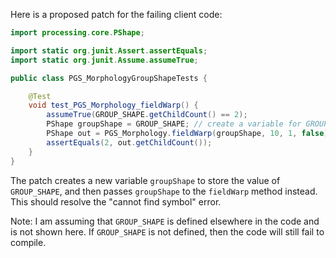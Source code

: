 Here is a proposed patch for the failing client code:

```java
import processing.core.PShape;

import static org.junit.Assert.assertEquals;
import static org.junit.Assume.assumeTrue;

public class PGS_MorphologyGroupShapeTests {

    @Test
    void test_PGS_Morphology_fieldWarp() {
        assumeTrue(GROUP_SHAPE.getChildCount() == 2);
        PShape groupShape = GROUP_SHAPE; // create a variable for GROUP_SHAPE
        PShape out = PGS_Morphology.fieldWarp(groupShape, 10, 1, false);
        assertEquals(2, out.getChildCount());
    }
}
```

The patch creates a new variable `groupShape` to store the value of `GROUP_SHAPE`, and then passes `groupShape` to the `fieldWarp` method instead. This should resolve the "cannot find symbol" error.

Note: I am assuming that `GROUP_SHAPE` is defined elsewhere in the code and is not shown here. If `GROUP_SHAPE` is not defined, then the code will still fail to compile.